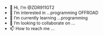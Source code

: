 - 👋 Hi, I’m @ZDR911GT2
- 👀 I’m interested in ...programming OFFROAD
- 🌱 I’m currently learning ...programming
- 💞️ I’m looking to collaborate on ...
- 📫 How to reach me ...

<!---
ZDR911GT2/ZDR911GT2 is a ✨ special ✨ repository because its `README.md` (this file) appears on your GitHub profile.
You can click the Preview link to take a look at your changes.
--->
